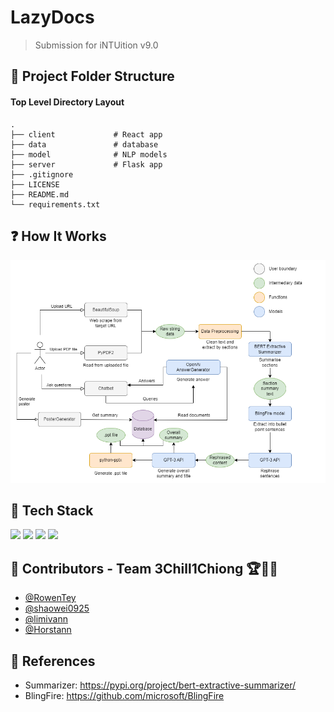 # LazyDocs 

> Submission for iNTUition v9.0

## 📂 Project Folder Structure

#### Top Level Directory Layout

```terminal
.
├── client             # React app
├── data               # database
├── model              # NLP models
├── server             # Flask app
├── .gitignore
├── LICENSE
├── README.md
└── requirements.txt
```

## ❓ How It Works

![pipeline](./web-app/public/pipeline.png)

## 🧪 Tech Stack
<p>
  <img src="https://img.shields.io/badge/React-20232A?style=for-the-badge&logo=react&logoColor=61DAFB" >
  <img src="https://img.shields.io/badge/Tailwind_CSS-38B2AC?style=for-the-badge&logo=tailwind-css&logoColor=white" >
  <img src="https://img.shields.io/badge/Flask-000000?style=for-the-badge&logo=flask&logoColor=white" >
  <img src="https://img.shields.io/badge/PyTorch-EE4C2C?style=for-the-badge&logo=PyTorch&logoColor=white" >
</p>

## 🧠 Contributors - Team 3Chill1Chiong 🏆🤟🏼

- [@RowenTey](https://github.com/RowenTey)
- [@shaowei0925](https://github.com/shaowei0925)
- [@limivann](https://github.com/limivann)
- [@Horstann](https://github.com/Horstann)


## 📖 References

- Summarizer: https://pypi.org/project/bert-extractive-summarizer/
- BlingFire: https://github.com/microsoft/BlingFire


